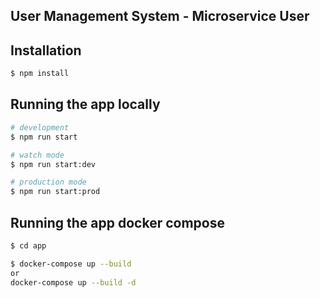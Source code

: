 ## User Management System - Microservice User

## Installation

```bash
$ npm install
```

## Running the app locally

```bash
# development
$ npm run start

# watch mode
$ npm run start:dev

# production mode
$ npm run start:prod
```

## Running the app docker compose

```bash
$ cd app

$ docker-compose up --build 
or 
docker-compose up --build -d
```
